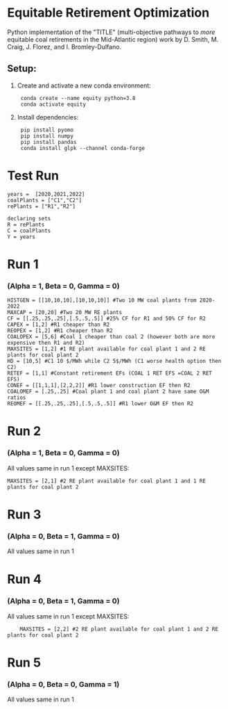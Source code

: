 # Equitable Retirement Optimization

Python implementation of the "TITLE" (multi-objective pathways to *more* equitable coal retirements in the Mid-Atlantic region) work by D. Smith, M. Craig, J. Florez, and I. Bromley-Dulfano. 

## Setup:

1. Create and activate a new conda environment:

        conda create --name equity python=3.8
        conda activate equity

2. Install dependencies:

        pip install pyomo
        pip install numpy
        pip install pandas
        conda install glpk --channel conda-forge


# Test Run

    years =  [2020,2021,2022]
    coalPlants = ["C1","C2"]
    rePlants = ["R1","R2"]

    declaring sets
    R = rePlants
    C = coalPlants
    Y = years
    
# Run 1 
### (Alpha = 1, Beta = 0, Gamma = 0)
    HISTGEN = [[10,10,10],[10,10,10]] #Two 10 MW coal plants from 2020-2022
    MAXCAP = [20,20] #Two 20 MW RE plants
    CF = [[.25,.25,.25],[.5,.5,.5]] #25% CF for R1 and 50% CF for R2
    CAPEX = [1,2] #R1 cheaper than R2
    REOPEX = [1,2] #R1 cheaper than R2
    COALOPEX = [5,6] #Coal 1 cheaper than coal 2 (however both are more expensive then R1 and R2)
    MAXSITES = [1,2] #1 RE plant available for coal plant 1 and 2 RE plants for coal plant 2
    HD = [10,5] #C1 10 $/MWh while C2 5$/MWh (C1 worse health option then C2)
    RETEF = [1,1] #Constant retirement EFs (COAL 1 RET EFS =COAL 2 RET EFS)
    CONEF = [[1,1,1],[2,2,2]] #R1 lower construction EF then R2
    COALOMEF = [.25,.25] #Coal plant 1 and coal plant 2 have same O&M ratios
    REOMEF = [[.25,.25,.25],[.5,.5,.5]] #R1 lower O&M EF then R2

# Run 2
### (Alpha = 1, Beta = 0, Gamma = 0)
All values same in run 1 except MAXSITES:

    MAXSITES = [2,1] #2 RE plant available for coal plant 1 and 1 RE plants for coal plant 2

# Run 3
### (Alpha = 0, Beta = 1, Gamma = 0)
All values same in run 1

# Run 4
### (Alpha = 0, Beta = 1, Gamma = 0)
All values same in run 1 except MAXSITES:

        MAXSITES = [2,2] #2 RE plant available for coal plant 1 and 2 RE plants for coal plant 2

# Run 5
### (Alpha = 0, Beta = 0, Gamma = 1)
All values same in run 1

